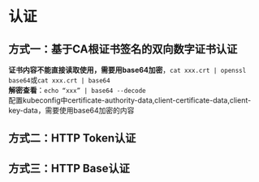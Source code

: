 # 认证

方式一：基于CA根证书签名的双向数字证书认证
-------------------------
**证书内容不能直接读取使用，需要用base64加密**，`cat xxx.crt | openssl base64`或`cat xxx.crt | base64`<br>
**解密查看**：`echo “xxx” | base64 --decode`<br>
配置kubeconfig中certificate-authority-data,client-certificate-data,client-key-data，需要使用base64加密的内容

方式二：HTTP Token认证
----------------------


方式三：HTTP Base认证
------------------
